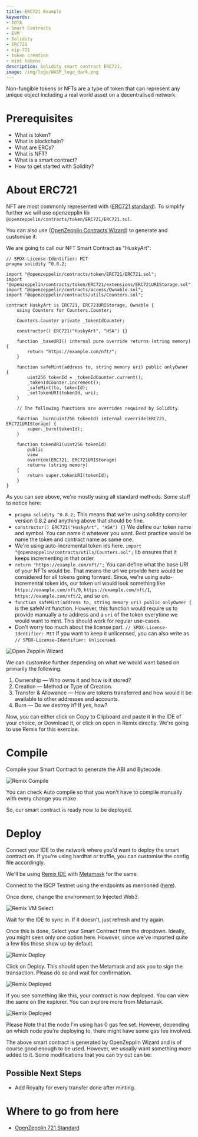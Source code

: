 ```yaml
---
title: ERC721 Example
keywords:
- IOTA
- Smart Contracts
- EVM
- Solidity
- ERC721
- eip-721
- token creation
- mint tokens
description: Solidity smart contract ERC721.
image: /img/logo/WASP_logo_dark.png
---
```


Non-fungible tokens or NFTs are a type of token that can represent any unique object including a real world asset on a decentralised network.


# Prerequisites

- What is token?
- What is blockchain?
- What are ERCs?
- What is NFT?
- What is a smart contract?
- How to get started with Solidity?


# About ERC721

NFT are most commonly represented with ([ERC721 standard](https://eips.ethereum.org/EIPS/eip-721)). To simplify further we will use openzepplin lib `@openzeppelin/contracts/token/ERC721/ERC721.sol`.

You can also use ([OpenZepplin Contracts Wizard](https://wizard.openzeppelin.com/#erc721)) to generate and customise it:

We are going to call our NFT Smart Contract as "HuskyArt":

```solidity
// SPDX-License-Identifier: MIT
pragma solidity ^0.8.2;

import "@openzeppelin/contracts/token/ERC721/ERC721.sol";
import "@openzeppelin/contracts/token/ERC721/extensions/ERC721URIStorage.sol";
import "@openzeppelin/contracts/access/Ownable.sol";
import "@openzeppelin/contracts/utils/Counters.sol";

contract HuskyArt is ERC721, ERC721URIStorage, Ownable {
    using Counters for Counters.Counter;

    Counters.Counter private _tokenIdCounter;

    constructor() ERC721("HuskyArt", "HSA") {}

    function _baseURI() internal pure override returns (string memory) {
        return "https://example.com/nft/";
    }

    function safeMint(address to, string memory uri) public onlyOwner {
        uint256 tokenId = _tokenIdCounter.current();
        _tokenIdCounter.increment();
        _safeMint(to, tokenId);
        _setTokenURI(tokenId, uri);
    }

    // The following functions are overrides required by Solidity.

    function _burn(uint256 tokenId) internal override(ERC721, ERC721URIStorage) {
        super._burn(tokenId);
    }

    function tokenURI(uint256 tokenId)
        public
        view
        override(ERC721, ERC721URIStorage)
        returns (string memory)
    {
        return super.tokenURI(tokenId);
    }
}
```

As you can see above, we're mostly using all standard methods. Some stuff to notice here:

- `pragma solidity ^0.8.2;` This means that we're using solidity compiler version 0.8.2 and anything above that should be fine.
- `constructor() ERC721("HuskyArt", "HSA") {}` We define our token name and symbol. You can name it whatever you want. Best practice would be name the token and contract name as same one.
- We're using auto-incremental token ids here. `import "@openzeppelin/contracts/utils/Counters.sol";` lib ensures that it keeps incrementing in that order.
- `return "https://example.com/nft/";` You can define what the base URI of your NFTs would be. That means the url we provide here would be considered for all tokens going forward. Since, we're using auto-incremental token ids, our token uri would look something like `https://example.com/nft/0`, `https://example.com/nft/1`, `https://example.com/nft/2`, and so on.
- `function safeMint(address to, string memory uri) public onlyOwner {` is the safeMint function. However, this function would require us to provide manually a `to` address and a `uri` of the token everytime we would want to mint. This should work for regular use-cases.
- Don't worry too much about the license part. `// SPDX-License-Identifier: MIT` If you want to keep it unlicensed, you can also write as `// SPDX-License-Identifier: Unlicensed`.

![Open Zepplin Wizard](./images/ozw-721.png)

We can customise further depending on what we would want based on primarily the following:

1. Ownership — Who owns it and how is it stored?
2. Creation — Method or Type of Creation.
3. Transfer & Allowance — How are tokens transferred and how would it be available to other addresses and accounts.
4. Burn — Do we destroy it? If yes, how?

Now, you can either click on Copy to Clipboard and paste it in the IDE of your choice, or Download it, or click on open in Remix directly. We're going to use Remix for this exercise.


# Compile

Compile your Smart Contract to generate the ABI and Bytecode. 

![Remix Compile](./images/remix-721.png)

You can check Auto compile so that you won't have to compile manually with every change you make

So, our smart contract is ready now to be deployed.


# Deploy

Connect your IDE to the network where you'd want to deploy the smart contract on. If you're using hardhat or truffle, you can customise the config file accordingly.

We'll be using [Remix IDE](https://remix.ethereum.org/) with [Metamask](https://metamask.io/) for the same.

Connect to the ISCP Testnet using the endpoints as mentioned ([here](https://wiki.iota.org/smart-contracts/guide/chains_and_nodes/testnet#endpoints)).

Once done, change the environment to Injected Web3.

![Remix VM Select](./images/remix-vm-injected.png)

Wait for the IDE to sync in. If it doesn't, just refresh and try again.

Once this is done, Select your Smart Contract from the dropdown. Ideally, you might seen only one option here. However, since we've imported quite a few libs those show up by default.

![Remix Deploy](./images/remix-721-deploy.png)

Click on Deploy. This should open the Metamask and ask you to sign the transaction. Please do so and wait for confirmation.

![Remix Deployed](./images/remix-deployed.png)

If you see something like this, your contract is now deployed. You can view the same on the explorer. You can explore more from Metamask.

![Remix Deployed](./images/remix-metamask-detail.png)

Please Note that the node I'm using has 0 gas fee set. However, depending on which node you're deploying to, there might have some gas fee involved.

The above smart contract is generated by OpenZepplin Wizard and is of course good enough to be used. However, we usually want something more added to it. Some modifications that you can try out can be:

## Possible Next Steps
- Add Royalty for every transfer done after minting.


# Where to go from here

- [OpenZepplin 721 Standard](https://docs.openzeppelin.com/contracts/2.x/api/token/erc721)

